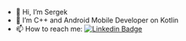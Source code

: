- 👋 Hi, I’m Sergek
- 👀 I’m С++ and Android Mobile Developer on Kotlin
- 📫 How to reach me: [![Linkedin Badge](https://img.shields.io/badge/-telegram-blue?style=flat&logo=telegram&logoColor=white)](https://t.me/sergeksss)

<!---
sergek1/sergek1 is a ✨ special ✨ repository because its `README.md` (this file) appears on your GitHub profile.
You can click the Preview link to take a look at your changes.
--->

